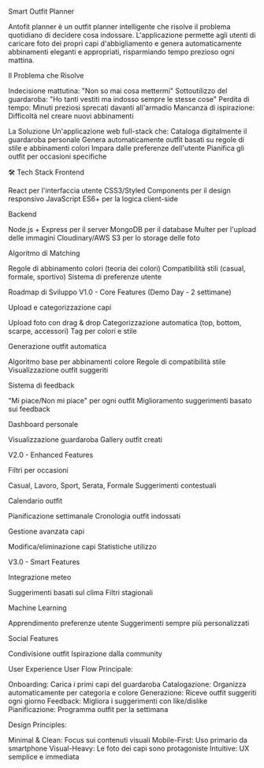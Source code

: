 Smart Outfit Planner

Antofit planner è un outfit planner intelligente che risolve il problema quotidiano di decidere cosa indossare. L'applicazione permette agli utenti di caricare foto dei propri capi d'abbigliamento e genera automaticamente abbinamenti eleganti e appropriati, risparmiando tempo prezioso ogni mattina.

Il Problema che Risolve

Indecisione mattutina: "Non so mai cosa mettermi" Sottoutilizzo del guardaroba: "Ho tanti vestiti ma indosso sempre le stesse cose" Perdita di tempo: Minuti preziosi sprecati davanti all'armadio Mancanza di ispirazione: Difficoltà nel creare nuovi abbinamenti

La Soluzione Un'applicazione web full-stack che:
Cataloga digitalmente il guardaroba personale Genera automaticamente outfit basati su regole di stile e abbinamenti colori Impara dalle preferenze dell'utente Pianifica gli outfit per occasioni specifiche

🛠️ Tech Stack Frontend

React per l'interfaccia utente CSS3/Styled Components per il design responsivo JavaScript ES6+ per la logica client-side

Backend

Node.js + Express per il server MongoDB per il database Multer per l'upload delle immagini Cloudinary/AWS S3 per lo storage delle foto

Algoritmo di Matching

Regole di abbinamento colori (teoria dei colori) Compatibilità stili (casual, formale, sportivo) Sistema di preferenze utente

Roadmap di Sviluppo
V1.0 - Core Features (Demo Day - 2 settimane)

Upload e categorizzazione capi

Upload foto con drag & drop Categorizzazione automatica (top, bottom, scarpe, accessori) Tag per colori e stile

Generazione outfit automatica

Algoritmo base per abbinamenti colore Regole di compatibilità stile Visualizzazione outfit suggeriti

Sistema di feedback

"Mi piace/Non mi piace" per ogni outfit Miglioramento suggerimenti basato sui feedback

Dashboard personale

Visualizzazione guardaroba Gallery outfit creati

V2.0 - Enhanced Features

Filtri per occasioni

Casual, Lavoro, Sport, Serata, Formale Suggerimenti contestuali

Calendario outfit

Pianificazione settimanale Cronologia outfit indossati

Gestione avanzata capi

Modifica/eliminazione capi Statistiche utilizzo

V3.0 - Smart Features

Integrazione meteo

Suggerimenti basati sul clima Filtri stagionali

Machine Learning

Apprendimento preferenze utente Suggerimenti sempre più personalizzati

Social Features

Condivisione outfit Ispirazione dalla community

User Experience User Flow Principale:

Onboarding: Carica i primi capi del guardaroba Catalogazione: Organizza automaticamente per categoria e colore Generazione: Riceve outfit suggeriti ogni giorno Feedback: Migliora i suggerimenti con like/dislike Pianificazione: Programma outfit per la settimana

Design Principles:

Minimal & Clean: Focus sui contenuti visuali Mobile-First: Uso primario da smartphone Visual-Heavy: Le foto dei capi sono protagoniste Intuitive: UX semplice e immediata
